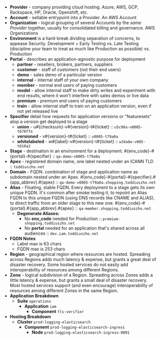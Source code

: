 * **Provider** - company providing cloud hosting. Azure, AWS, GCP, Rackspace, HP, Oracle, Openshift, etc.
* **Account** - sellable entrypoint into a Provider. An AWS Account
* **Organization** - logical grouping of several Accounts by the _same Provider_ together, usually for consolidated billing and governance. AWS Organizations
* **Environment** is a hard-break dividing separation of concerns, to appease Security. Development + Early Testing vs. Late Testing (discipline your team to treat as much like Production as possible) vs. Production
* **Portal** - describes an application-agnostic purpose for deployment
  * **partner** - resellers, brokers, partners, suppliers
  * **customer** - staff of customers (not their end users)
  * **demo** - sales demo of a particular version
  * **internal** - internal staff of your own company
  * **member** - normal end users of paying customers
  * **model** - allow internal staff to make dirty writes and experiment with end results, where it won't interfere with sales demos or live data
  * **premium** - premium end users of paying customers
  * **train** - allow internal staff to train on an application version, even if not yet released live
* **Specifier** detail how requests for application versions or "featuresets" atop a version get deployed to a stage
  * **union** - u#{checksum}-v#{version}-t#{ticket} :: `u5c98a-v0005-t678ffa`
  * **versioned** - v#{version}-t#{ticket} :: `v0005-t79a0a`
  * **whitelabeled** - w#{label}-v#{version}-t#{ticket} :: `w34a6e-v005-t810a2`
* **Stage** - destination in an environment for a deployment. #{env_code}-#{portal}-#{specifier} :: `qa-demo-v0005-t79a0a`
* **Apex** - registered domain name, one label nested under an ICANN TLD :: `toddiuszho.net`
* **Domain** - FQDN. combination of stage and application name as subdomain nested under an Apex. #{env_code}-#{portal}-#{specifier}.#{app_abbrev}.#{apex} :: `qa-demo-v0005-t79a0a.shopping.toddiuszho.net`
* **Alias** - Floating, stable FQDN. Every deployment to a stage gets its own unique FQDN. It's common after smoke testing it, to repoint an Alias FQDN to this unique FQDN (using DNS records like CNAME and ALIAS), to direct traffic from an older stage to this new one. #{env_code}-#{portal}.#{app_abbrev}.#{apex} :: `qa-member.shopping.toddiuszho.net`
  * **Degenerate Aliases:**
    * No **env_code** needed for Production :: `premium-shopping.toddiuszho.net`
    * No **portal** needed for an application that's shared across all audiences :: `dev.iam.toddiuszho.net`
* **FQDN Notes**
  * Label max is 63 chars
  * FQDN max is 253 chars
* **Region** - geographical region where resources are hosted. Spreading across Regions adds much latency & expense, but grants a great deal of disaster recovery. Some hosted services do not easily add interoperability of resources among different Regions.
* **Zone** - logical subdivision of a Region. Spreading across Zones adds a little latency & expense, but grants a small deal of disaster recovery. Most hosted services support (and even encourage) interoperability of resources among different Zones in the same Region.
* **Application Breakdown**
  * **Suite** `operations`
    * **Application** `iam`
      * **Component** `tls-verifier`
* **Hosting Breakdown**
  * **Cluster** `prod-logging-elasticsearch`
    * **Component** `prod-logging-elasticsearch-ingress`
      * **Node** `prod-logging-elasticsearch-ingress-0001`
